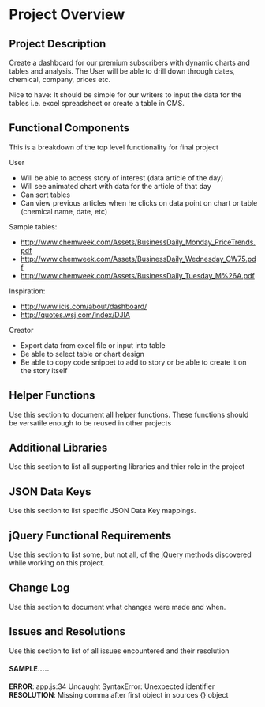 # Project Overview

## Project Description

Create a dashboard for our premium subscribers with dynamic charts and tables and analysis. The User will be able to drill down through dates, chemical, company, prices etc.  

Nice to have: It should be simple for our writers to input the data for the tables i.e. excel spreadsheet or create a table in CMS.


## Functional Components

This is a breakdown of the top level functionality for final project

User
* Will be able to access story of interest (data article of the day)
* Will see animated chart with data for the article of that day
* Can sort tables
* Can view previous articles when he clicks on data point on chart or table (chemical name, date, etc)

Sample tables:
* http://www.chemweek.com/Assets/BusinessDaily_Monday_PriceTrends.pdf
* http://www.chemweek.com/Assets/BusinessDaily_Wednesday_CW75.pdf
* http://www.chemweek.com/Assets/BusinessDaily_Tuesday_M%26A.pdf

Inspiration:
* http://www.icis.com/about/dashboard/
* http://quotes.wsj.com/index/DJIA


Creator
* Export data from excel file or input into table
* Be able to select table or chart design
* Be able to copy code snippet to add to story or be able to create it on the story itself





## Helper Functions
Use this section to document all helper functions. These functions should be versatile enough to be reused in other projects

## Additional Libraries
 Use this section to list all supporting libraries and thier role in the project

## JSON Data Keys
 Use this section to list specific JSON Data Key mappings.  

## jQuery Functional Requirements
 Use this section to list some, but not all, of the jQuery methods discovered while working on this project.

## Change Log
 Use this section to document what changes were made and when.

## Issues and Resolutions
 Use this section to list of all issues encountered and their resolution

#### SAMPLE.....
**ERROR**: app.js:34 Uncaught SyntaxError: Unexpected identifier                                
**RESOLUTION**: Missing comma after first object in sources {} object
